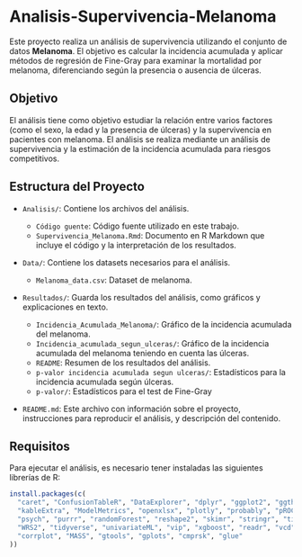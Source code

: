 # Analisis-Supervivencia-Melanoma
Este proyecto realiza un análisis de supervivencia utilizando el conjunto de datos **Melanoma**. El objetivo es calcular la incidencia acumulada y aplicar métodos de regresión de Fine-Gray para examinar la mortalidad por melanoma, diferenciando según la presencia o ausencia de úlceras.

## Objetivo

El análisis tiene como objetivo estudiar la relación entre varios factores (como el sexo, la edad y la presencia de úlceras) y la supervivencia en pacientes con melanoma. El análisis se realiza mediante un análisis de supervivencia y la estimación de la incidencia acumulada para riesgos competitivos.

## Estructura del Proyecto

- `Analisis/`: Contiene los archivos del análisis.
  - `Código guente`: Código fuente utilizado en este trabajo.
  - `Supervivencia_Melanoma.Rmd`: Documento en R Markdown que incluye el código y la interpretación de los resultados.

- `Data/`: Contiene los datasets necesarios para el análisis.
  - `Melanoma_data.csv`: Dataset de melanoma.
  
- `Resultados/`: Guarda los resultados del análisis, como gráficos y explicaciones en texto.
  - `Incidencia_Acumulada_Melanoma/`: Gráfico de la incidencia acumulada del melanoma.
  - `Incidencia_acumulada_segun_ulceras/`: Gráfico de la incidencia acumulada del melanoma teniendo en cuenta las úlceras.
  - `README`: Resumen de los resultados del análisis.
  - `p-valor incidencia acumulada segun ulceras/`: Estadísticos para la incidencia acumulada según úlceras.
  - `p-valor/`: Estadísticos para el test de Fine-Gray

- `README.md`: Este archivo con información sobre el proyecto, instrucciones para reproducir el análisis, y descripción del contenido.

## Requisitos

Para ejecutar el análisis, es necesario tener instaladas las siguientes librerías de R:

```r
install.packages(c(
  "caret", "ConfusionTableR", "DataExplorer", "dplyr", "ggplot2", "ggthemes",
  "kableExtra", "ModelMetrics", "openxlsx", "plotly", "probably", "pROC",
  "psych", "purrr", "randomForest", "reshape2", "skimr", "stringr", "tidymodels",
  "WRS2", "tidyverse", "univariateML", "vip", "xgboost", "readr", "vcd",
  "corrplot", "MASS", "gtools", "gplots", "cmprsk", "glue"
))
